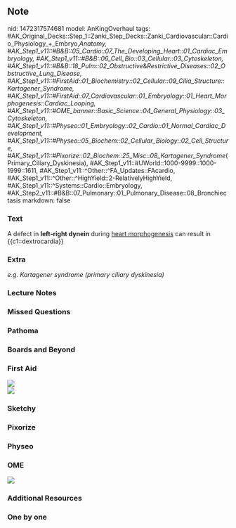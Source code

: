 ## Note
nid: 1472317574681
model: AnKingOverhaul
tags: #AK_Original_Decks::Step_1::Zanki_Step_Decks::Zanki_Cardiovascular::Cardio_Physiology_+_Embryo,_Anatomy, #AK_Step1_v11::#B&B::05_Cardio::07_The_Developing_Heart::01_Cardiac_Embryology, #AK_Step1_v11::#B&B::06_Cell_Bio::03_Cellular::03_Cytoskeleton, #AK_Step1_v11::#B&B::18_Pulm::02_Obstructive_&_Restrictive_Diseases::02_Obstructive_Lung_Disease, #AK_Step1_v11::#FirstAid::01_Biochemistry::02_Cellular::09_Cilia_Structure::Kartagener_Syndrome, #AK_Step1_v11::#FirstAid::07_Cardiovascular::01_Embryology::01_Heart_Morphogenesis::Cardiac_Looping, #AK_Step1_v11::#OME_banner::Basic_Science::04_General_Physiology::03_Cytoskeleton, #AK_Step1_v11::#Physeo::01_Embryology::02_Cardio::01_Normal_Cardiac_Development, #AK_Step1_v11::#Physeo::05_Biochem::02_Cellular_Biology::02_Cell_Structure, #AK_Step1_v11::#Pixorize::02_Biochem::25_Misc::08_Kartagener_Syndrome_(Primary_Ciliary_Dyskinesia), #AK_Step1_v11::#UWorld::1000-9999::1000-1999::1611, #AK_Step1_v11::^Other::^FA_Updates::FAcardio, #AK_Step1_v11::^Other::^HighYield::2-RelativelyHighYield, #AK_Step1_v11::^Systems::Cardio::Embryology, #AK_Step2_v11::#B&B::07_Pulmonary::01_Pulmonary_Disease::08_Bronchiectasis
markdown: false

### Text
<div>
  A defect in <b>left-right dynein</b> during <u>heart
  morphogenesis</u> can result in {{c1::dextrocardia}}
</div>

### Extra
<i>e.g. Kartagener syndrome (primary ciliary dyskinesia)</i>

### Lecture Notes


### Missed Questions


### Pathoma


### Boards and Beyond


### First Aid
<img src="paste-481057811988734.jpg">
<div><img src="paste-677200378463070.jpg"></div>

### Sketchy


### Pixorize


### Physeo


### OME
<div class="ome-widget">
  <a href=
  "https://onlinemeded.org/spa/general-physiology/cytoskeleton/acquire?ref=anki">
  <img src="_OME_AnkiFlashcards_Lesson_1.png"></a>
</div>

### Additional Resources


### One by one

